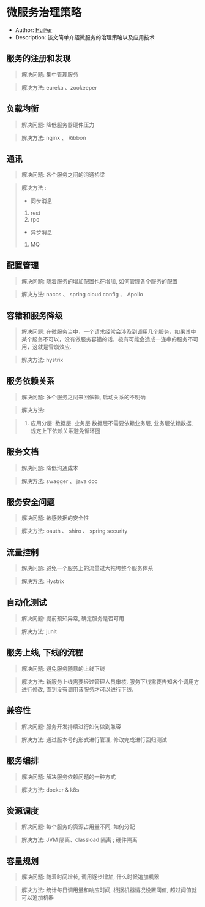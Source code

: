 # 微服务治理策略

- Author: [HuiFer](https://github.com/huifer)
- Description: 该文简单介绍微服务的治理策略以及应用技术

## 服务的注册和发现

> 解决问题: 集中管理服务

> 解决方法: eureka 、zookeeper

## 负载均衡

> 解决问题: 降低服务器硬件压力

> 解决方法: nginx 、 Ribbon

## 通讯

> 解决问题: 各个服务之间的沟通桥梁

> 解决方法 :
>
> - 同步消息
>
> 1. rest
> 1. rpc
>
> - 异步消息
>
> 1. MQ

## 配置管理

> 解决问题: 随着服务的增加配置也在增加, 如何管理各个服务的配置

> 解决方法: nacos 、 spring cloud config 、 Apollo

## 容错和服务降级

> 解决问题: 在微服务当中，一个请求经常会涉及到调用几个服务，如果其中某个服务不可以，没有做服务容错的话，极有可能会造成一连串的服务不可用，这就是雪崩效应.

> 解决方法: hystrix

## 服务依赖关系

> 解决问题: 多个服务之间来回依赖, 启动关系的不明确

> 解决方法:

> 1. 应用分层: 数据层, 业务层 数据层不需要依赖业务层, 业务层依赖数据, 规定上下依赖关系避免循环圈

## 服务文档

> 解决问题: 降低沟通成本

> 解决方法: swagger 、 java doc

## 服务安全问题

> 解决问题: 敏感数据的安全性

> 解决方法: oauth 、 shiro 、 spring security

## 流量控制

> 解决问题: 避免一个服务上的流量过大拖垮整个服务体系

> 解决方法: Hystrix

## 自动化测试

> 解决问题: 提前预知异常, 确定服务是否可用

> 解决方法: junit

## 服务上线, 下线的流程

> 解决问题: 避免服务随意的上线下线

> 解决方法: 新服务上线需要经过管理人员审核. 服务下线需要告知各个调用方进行修改, 直到没有调用该服务才可以进行下线.

## 兼容性

> 解决问题: 服务开发持续进行如何做到兼容

> 解决方法: 通过版本号的形式进行管理, 修改完成进行回归测试

## 服务编排

> 解决问题: 解决服务依赖问题的一种方式

> 解决方法: docker & k8s

## 资源调度

> 解决问题: 每个服务的资源占用量不同, 如何分配

> 解决方法: JVM 隔离、classload 隔离 ; 硬件隔离

## 容量规划

> 解决问题: 随着时间增长, 调用逐步增加, 什么时候追加机器

> 解决方法: 统计每日调用量和响应时间, 根据机器情况设置阈值, 超过阈值就可以追加机器
